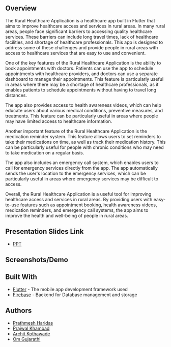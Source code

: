 ## Overview


The Rural Healthcare Application is a healthcare app built in Flutter that aims to improve healthcare access and services in rural areas. In many rural areas, people face significant barriers to accessing quality healthcare services. These barriers can include long travel times, lack of healthcare facilities, and shortage of healthcare professionals. This app is designed to address some of these challenges and provide people in rural areas with access to healthcare services that are easy to use and convenient.

One of the key features of the Rural Healthcare Application is the ability to book appointments with doctors. Patients can use the app to schedule appointments with healthcare providers, and doctors can use a separate dashboard to manage their appointments. This feature is particularly useful in areas where there may be a shortage of healthcare professionals, as it enables patients to schedule appointments without having to travel long distances.

The app also provides access to health awareness videos, which can help educate users about various medical conditions, preventive measures, and treatments. This feature can be particularly useful in areas where people may have limited access to healthcare information.

Another important feature of the Rural Healthcare Application is the medication reminder system. This feature allows users to set reminders to take their medications on time, as well as track their medication history. This can be particularly useful for people with chronic conditions who may need to take medication on a regular basis.

The app also includes an emergency call system, which enables users to call for emergency services directly from the app. The app automatically sends the user's location to the emergency services, which can be particularly useful in areas where emergency services may be difficult to access.

Overall, the Rural Healthcare Application is a useful tool for improving healthcare access and services in rural areas. By providing users with easy-to-use features such as appointment booking, health awareness videos, medication reminders, and emergency call systems, the app aims to improve the health and well-being of people in rural areas.


## Presentation Slides Link

-   [PPT](https://www.canva.com/design/DAFYLSDAV0Y/Fc0N8kqaJrzmQSjisHlP7Q/view?utm_content=DAFYLSDAV0Y&utm_campaign=designshare&utm_medium=link2&utm_source=sharebutton)

## Screenshots/Demo



## Built With

-   [Flutter](https://flutter.dev/) - The mobile app development framework used
-   [Firebase](https://firebase.google.com/) - Backend for Database management and storage



## Authors
-   [Prathmesh Haridas](https://github.com/pjharidas) 
-   [Prajwal Khambad](https://github.com/PrajwalKhambad) 
-   [Archit Kothawade](https://github.com/Archit56ak) 
-   [Om Gujarathi](https://github.com/Om-Gujarathi) 

